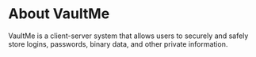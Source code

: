 # About VaultMe

VaultMe is a client-server system that allows users to securely and safely store logins, passwords, binary data, and other private information.
